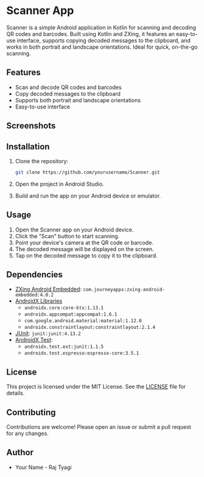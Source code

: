 # Scanner App

Scanner is a simple Android application in Kotlin for scanning and decoding QR codes and barcodes. Built using Kotlin and ZXing, it features an easy-to-use interface, supports copying decoded messages to the clipboard, and works in both portrait and landscape orientations. Ideal for quick, on-the-go scanning.

## Features

- Scan and decode QR codes and barcodes
- Copy decoded messages to the clipboard
- Supports both portrait and landscape orientations
- Easy-to-use interface

## Screenshots

<!-- Add screenshots of your app here -->
<!-- ![Screenshot1](screenshots/screenshot1.png) -->
<!-- ![Screenshot2](screenshots/screenshot2.png) -->

## Installation

1. Clone the repository:
   ```bash
   git clone https://github.com/yourusername/Scanner.git
   ```

2. Open the project in Android Studio.

3. Build and run the app on your Android device or emulator.

## Usage

1. Open the Scanner app on your Android device.
2. Click the "Scan" button to start scanning.
3. Point your device's camera at the QR code or barcode.
4. The decoded message will be displayed on the screen.
5. Tap on the decoded message to copy it to the clipboard.

## Dependencies

- [ZXing Android Embedded](https://github.com/journeyapps/zxing-android-embedded): `com.journeyapps:zxing-android-embedded:4.0.2`
- [AndroidX Libraries](https://developer.android.com/jetpack/androidx)
  - `androidx.core:core-ktx:1.13.1`
  - `androidx.appcompat:appcompat:1.6.1`
  - `com.google.android.material:material:1.12.0`
  - `androidx.constraintlayout:constraintlayout:2.1.4`
- [JUnit](https://junit.org/junit4/): `junit:junit:4.13.2`
- [AndroidX Test](https://developer.android.com/testing/): 
  - `androidx.test.ext:junit:1.1.5`
  - `androidx.test.espresso:espresso-core:3.5.1`

## License

This project is licensed under the MIT License. See the [LICENSE](LICENSE) file for details.

## Contributing

Contributions are welcome! Please open an issue or submit a pull request for any changes.

## Author

- Your Name - Raj Tyagi

